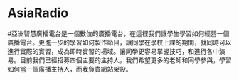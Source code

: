 # AsiaRadio
#亞洲智慧廣播電台是一個數位的廣播電台，在這裡我們讓學生學習如何經營一個廣播電台。更進一步的學習如何製作節目，讓同學在學校上課的期間，就同時可以進行實際的實習，成為即時實習的場域。讓同學更容易掌握技巧，和進行各中演易。目前我們已經招募四個主要的主持人，我們希望更多的老師和同學參與，學習如何當一個廣播主持人，而我負責網站架設。
